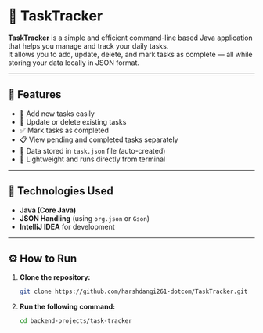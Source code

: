 # 🧾 TaskTracker

**TaskTracker** is a simple and efficient command-line based Java application that helps you manage and track your daily tasks.  
It allows you to add, update, delete, and mark tasks as complete — all while storing your data locally in JSON format.

---

## 🚀 Features

- 📝 Add new tasks easily
- 🔄 Update or delete existing tasks
- ✅ Mark tasks as completed
- 📋 View pending and completed tasks separately
- 💾 Data stored in `task.json` file (auto-created)
- 🧠 Lightweight and runs directly from terminal

---

## 🧰 Technologies Used

- **Java (Core Java)**
- **JSON Handling** (using `org.json` or `Gson`)
- **IntelliJ IDEA** for development

---

## ⚙️ How to Run

1. **Clone the repository:**
   ```bash
   git clone https://github.com/harshdangi261-dotcom/TaskTracker.git

2. **Run the following command:**
   ```bash
   cd backend-projects/task-tracker
